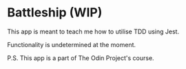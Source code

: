 # Battleship (WIP)

This app is meant to teach me how to utilise TDD using Jest.

Functionality is undetermined at the moment.

P.S. This app is a part of The Odin Project's course.

